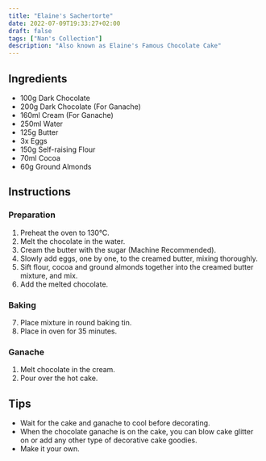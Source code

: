 ```yaml
---
title: "Elaine's Sachertorte"
date: 2022-07-09T19:33:27+02:00
draft: false
tags: ["Nan's Collection"]
description: "Also known as Elaine's Famous Chocolate Cake"
---
```


## Ingredients

- 100g	Dark Chocolate
- 200g	Dark Chocolate (For Ganache)
- 160ml Cream (For Ganache)
- 250ml	Water
- 125g	Butter
- 3x	Eggs
- 150g	Self-raising Flour
- 70ml	Cocoa
- 60g	Ground Almonds

## Instructions

### Preparation

1. Preheat the oven to 130°C.
2. Melt the chocolate in the water.
3. Cream the butter with the sugar (Machine Recommended).
4. Slowly add eggs, one by one, to the creamed butter, mixing thoroughly.
5. Sift flour, cocoa and ground almonds together into the creamed butter mixture, and mix.
6. Add the melted chocolate.

### Baking

7. Place mixture in round baking tin.
8. Place in oven for 35 minutes. 
   
### Ganache

1. Melt chocolate in the cream.
2. Pour over the hot cake.

## Tips

- Wait for the cake and ganache to cool before decorating.
- When the chocolate ganache is on the cake, you can blow cake glitter on or add any other type of decorative cake goodies.
- Make it your own.
